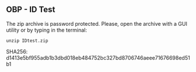 ## OBP - ID Test

The zip archive is password protected. 
Please, open the archive with a GUI utility or by typing in the terminal:
```
unzip IDtest.zip
```

SHA256: d1413e5bf955adb1b3dbd018eb484752bc327bd8706746aeee71676698ed51b1
